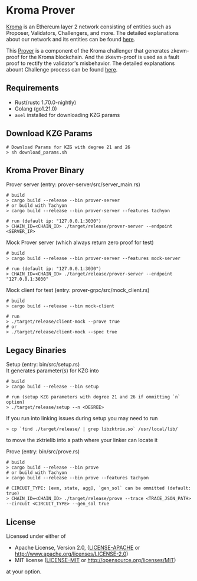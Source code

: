 # Kroma Prover
[Kroma](https://github.com/kroma-network/kroma) is an Ethereum layer 2 network consisting of entities such as Proposer, Validators, Challengers, and more. The detailed explanations about our network and its entities can be found [here](https://github.com/kroma-network/kroma/blob/dev/specs/introduction.md).

This [Prover](https://github.com/kroma-network/kroma/blob/dev/specs/zkevm-prover.md) is a component of the Kroma challenger that generates zkevm-proof for the Kroma blockchain. And the zkevm-proof is used as a fault proof to rectify the validator's misbehavior. The detailed explanations abount Challenge process can be found [here](https://github.com/kroma-network/kroma/blob/dev/specs/challenge.md).

## Requirements

- Rust(rustc 1.70.0-nightly)
- Golang (go1.21.0)
- `axel` installed for downloading KZG params

## Download KZG Params
```shell
# Download Params for KZG with degree 21 and 26
> sh download_params.sh
```

## Kroma Prover Binary

Prover server (entry: prover-server/src/server_main.rs)

```shell
# build
> cargo build --release --bin prover-server
# or build with Tachyon
> cargo build --release --bin prover-server --features tachyon

# run (default ip: "127.0.0.1:3030")
> CHAIN_ID=<CHAIN_ID> ./target/release/prover-server --endpoint <SERVER_IP>
```

Mock Prover server (which always return zero proof for test)

```shell
# build
> cargo build --release --bin prover-server --features mock-server

# run (default ip: "127.0.0.1:3030")
> CHAIN_ID=<CHAIN_ID> ./target/release/prover-server --endpoint "127.0.0.1:3030"
```

Mock client for test (entry: prover-grpc/src/mock_client.rs)

```shell
# build
> cargo build --release --bin mock-client

# run
> ./target/release/client-mock --prove true
# or
> ./target/release/client-mock --spec true
```

## Legacy Binaries

Setup (entry: bin/src/setup.rs)  
It generates parameter(s) for KZG into 

```shell
# build
> cargo build --release --bin setup

# run (setup KZG parameters with degree 21 and 26 if ommitting `n` option)
> ./target/release/setup --n <DEGREE>
```

If you run into linking issues during setup you may need to run

```shell
> cp `find ./target/release/ | grep libzktrie.so` /usr/local/lib/
```

to move the zktrielib into a path where your linker can locate it

Prove (entry: bin/src/prove.rs)

```shell
# build
> cargo build --release --bin prove
# or build with Tachyon
> cargo build --release --bin prove --features tachyon

# CIRCUIT_TYPE: [evm, state, agg], `gen_sol` can be ommitted (default: true)
> CHAIN_ID=<CHAIN_ID> ./target/release/prove --trace <TRACE_JSON_PATH> --circuit <CIRCUIT_TYPE> --gen_sol true
```

## License

Licensed under either of

- Apache License, Version 2.0, ([LICENSE-APACHE](LICENSE-APACHE) or http://www.apache.org/licenses/LICENSE-2.0)
- MIT license ([LICENSE-MIT](LICENSE-MIT) or http://opensource.org/licenses/MIT)

at your option.

